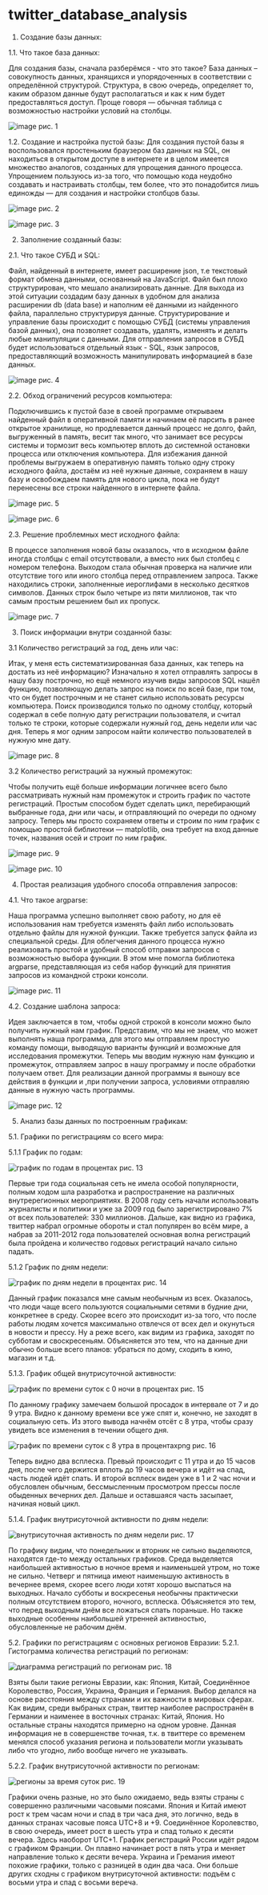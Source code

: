 # twitter_database_analysis
1. Создание базы данных:

1.1. Что такое база данных:

Для создания базы, сначала разберёмся - что это такое? База данных – совокупность данных, хранящихся и упорядоченных в соответствии с определённой структурой. Структура, в свою очередь, определяет то, каким образом данные будут располагаться и как к ним будет предоставляться доступ. Проще говоря — обычная таблица с возможностью настройки условий на столбцы.

![image](https://user-images.githubusercontent.com/129762316/230776008-27e9379f-713a-49cd-b062-b0f5da5a53b2.png)
рис. 1

1.2. Создание и настройка пустой базы:
Для создания пустой базы я воспользовался простеньким браузером баз данных на SQL, он находиться в открытом доступе в интернете и в целом имеется множество аналогов, созданных для упрощения данного процесса. Упрощением пользуюсь из-за того, что помощью кода неудобно создавать и настраивать столбцы, тем более, что это понадобится лишь единожды — для создания и настройки столбцов базы.


![image](https://user-images.githubusercontent.com/129762316/230781495-86c977c8-cfbe-4c89-90fa-d3cc9d2ca1d6.png)
рис. 2

![image](https://user-images.githubusercontent.com/129762316/230781531-8ed1bb56-12cb-4ece-8390-ec81cee7367f.png)
рис. 3

2. Заполнение созданный базы:

2.1. Что такое СУБД и SQL:

Файл, найденный в интернете, имеет расширение json, т.е текстовый формат обмена данными, основанный на JavaScript. Файл был плохо структурирован, что мешало анализировать данные. Для выхода из этой ситуации создадим базу данных в удобном для анализа расширении db (data base) и наполним её данными из найденного файла, параллельно структурируя данные. Структурирование и управление базы происходит с помощью СУБД (системы управления базой данных), она позволяет создавать, удалять, изменять и делать любые манипуляции с данными. Для отправления запросов в СУБД будет использоваться отдельный язык - SQL, язык запросов, предоставляющий возможность манипулировать информацией в базе данных.

![image](https://user-images.githubusercontent.com/129762316/230782387-d9265d60-bc1f-4548-9723-e0e75b6d0021.png)
рис. 4

2.2. Обход ограничений ресурсов компьютера:

Подключившись к пустой базе в своей программе открываем найденный файл в оперативной памяти и начинаем её парсить в ранее открытое хранилище, но продлевается данный процесс не долго, файл, выгруженный в память, весит так много, что занимает все ресурсы системы и тормозит весь компьютер вплоть до системной остановки процесса или отключения компьютера. Для избежания данной проблемы выгружаем в оперативную память только одну строку исходного файла, достаём из неё нужные данные, сохраняем в нашу базу и освобождаем память для нового цикла, пока не будут перенесены все строки найденного в интернете файла.

![image](https://user-images.githubusercontent.com/129762316/230783452-c2526b23-8fb1-4e94-83c4-cdda8defaac3.png)
рис. 5

![image](https://user-images.githubusercontent.com/129762316/230783542-11b15cb9-d0de-472f-8a94-3982395dd51b.png)
рис. 6

2.3. Решение проблемных мест исходного файла:

В процессе заполнения новой базы оказалось, что в исходном файле иногда столбцы с email отсутствовали, а вместо них был столбец с номером телефона. Выходом стала обычная проверка на наличие или отсутствие того или иного столбца перед отправлением запроса. Также находились строки, заполненные иероглифами в несколько десятков символов. Данных строк было четыре из пяти миллионов, так что самым простым решением был их пропуск.

![image](https://user-images.githubusercontent.com/129762316/230782712-40969742-66bb-4c2d-ac5f-32970e4dbe98.png)
рис. 7

3.  Поиск информации внутри созданной базы:

3.1 Количество регистраций за год, день или час:

Итак, у меня есть систематизированная база данных, как теперь на достать из неё информацию? Изначально я хотел отправлять запросы в нашу базу построчно, но ещё немного изучив виды запросов SQL нашёл функцию, позволяющую делать запрос на поиск по всей базе, при том, что он будет построчным и не станет сильно использовать ресурсы компьютера. Поиск производился только по одному столбцу, который содержал в себе полную дату регистрации пользователя, и считал только те строки, которые содержали нужный год, день недели или час дня. Теперь я мог одним запросом найти количество пользователей в нужную мне дату.

![image](https://user-images.githubusercontent.com/129762316/230783314-20ff654d-1af8-46b4-9743-36cb5c304d9b.png)
рис. 8

3.2 Количество регистраций за нужный промежуток:

Чтобы получить ещё больше информации логичнее всего было рассматривать нужный нам промежуток и строить график по частоте регистраций. Простым способом будет сделать цикл, перебирающий выбранные года, дни или часы, и отправляющий по очереди по одному запросу. Теперь мы просто сохраняем ответы и строим по ним график с помощью простой библиотеки — matplotlib, она требует на вход данные точек, названия осей и строит по ним график.

![image](https://user-images.githubusercontent.com/129762316/230783842-637cc6ae-96af-4d44-a79c-f6b9223d20b8.png)
рис. 9

![image](https://user-images.githubusercontent.com/129762316/230783867-66cd4da3-797c-479a-b092-953d7b7e0752.png)
рис. 10

4. Простая реализация удобного способа отправления запросов:

4.1. Что такое argparse:

Наша программа успешно выполняет свою работу, но для её использования нам требуется изменять файл либо использовать отдельно файлы для нужной функции. Также требуется запуск файла из специальной среды. Для облегчения данного процесса нужно реализовать простой и удобный способ отправки запросов с возможностью выбора функции. В этом мне помогла библиотека argparse, представляющая из себя набор функций для принятия запросов из командной строки консоли.

![image](https://user-images.githubusercontent.com/129762316/230784653-97fb04f6-c5cd-40c6-980b-dde34b4da9e9.png)
рис. 11

4.2. Создание шаблона запроса:

Идея заключается в том, чтобы одной строкой в консоли можно было получить нужный нам график. Представим, что мы не знаем, что может выполнять наша программа, для этого мы отправляем простую команду помощи, выводящую варианты функций и возможные для исследования промежутки. Теперь мы вводим нужную нам функцию и промежуток, отправляем запрос в нашу программу и после обработки получаем ответ. Для реализации данной программы я выношу все действия в функции и ,при получении запроса, условиями отправляю данные в нужную часть программы.

![image](https://user-images.githubusercontent.com/129762316/230785937-50852afb-43c3-4fc7-9554-844ea5bcce0f.png)
рис. 12

5. Анализ базы данных по построенным графикам:

5.1. Графики по регистрациям со всего мира:

5.1.1 График по годам:

![график по годам в процентах](https://user-images.githubusercontent.com/129762316/230916034-b40ebd91-5d09-42ce-aac6-844bcac4fef4.png)
рис. 13

Первые три года социальная сеть не имела особой популярности, полным ходом шла разработка и распространение на различных внутререгионных мероприятиях. В 2008 году сеть начали использовать журналисты и политики и уже за 2009 год было зарегистрировано 7% от всех пользователей: 330 миллионов. Дальше, как видно из графика, твиттер набрал огромные обороты и стал популярен во всём мире, а набрав за 2011-2012 года пользователей основная волна регистраций была пройдена и количество годовых регистраций начало сильно падать.

5.1.2 График по дням недели:

![график по дням недели в процентах](https://user-images.githubusercontent.com/129762316/230920526-e4e6f68c-b1ba-403b-aaf6-1da53f9cd9b2.png)
рис. 14

Данный график показался мне самым необычным из всех. Оказалось, что люди чаще всего пользуются социальными сетями в будние дни, конкретнее в среду. Скорее всего это происходит из-за того, что после работы людям хочется максимально отвлечся от всех дел и окунуться в новости и прессу. Ну а реже всего, как видим из графика, заходят по субботам и своскресеньям. Объясняется это тем, что на данные дни обычно больше всего планов: убраться по дому, сходить в кино, магазин и т.д.

5.1.3. График общей внутрисуточной активности:

![график по времени суток с 0 ночи в процентах](https://user-images.githubusercontent.com/129762316/230922718-28de754e-11e1-41cb-b62e-e42041483711.png)
рис. 15

По данному графику замечаем большой просадок в интервале от 7 и до 9 утра. Видно к данному времени все уже спят и, конечно, не заходят в социальную сеть. Из этого вывода начнём отсёт с 8 утра, чтобы сразу увидеть все изменения в течении общего дня.

![график по времени суток с 8 утра в процентахpng](https://user-images.githubusercontent.com/129762316/230923788-cf0c7895-8fdf-43f9-9e66-c8e196701acf.png)
рис. 16

Теперь видно два всплеска. Превый происходит с 11 утра и до 15 часов дня, после чего держится вплоть до 19 часов вечера и идёт на спад, часть людей идёт спать. И второй всплеск виден уже в 1 и 2 час ночи и обусловлен обычным, бессмысленным просмотром прессы после обыденных вечерних дел. Дальше и оставшаяся часть засыпает, начиная новый цикл.

5.1.4. График внутрисуточной активности по дням недели:

![внутрисуточная активность по дням недели](https://user-images.githubusercontent.com/129762316/232316606-d5b3ae2c-8d4f-4d83-912a-376875a355d7.png)
рис. 17

По графику видим, что понедельник и вторник не сильно выделяются, находятся где-то между остальных графиков. Среда выделяется наибольшей активностью в ночное время и наименьшей утром, но тоже не сильно. Четверг и пятница имеют наименьшую активность в вечернее время, скорее всего люди хотят хорошо выспаться на выходных. Начало субботы и воскресенья необычны практически полным отсутствием второго, ночного, всплеска. Объясняется это тем, что перед выходным днём все ложаться спать пораньше. Но также выходные особенны наибольшей утренней активностью, обусловленные не рабочим днём.

5.2. Графики по регистрациям с основных регионов Евразии:
5.2.1. Гистограмма количества регистраций по регионам:

![диаграмма регистраций по регионам](https://user-images.githubusercontent.com/129762316/232312990-d2b31a2f-d089-4e9e-af8a-a69bf8e56136.png)
рис. 18

Взяты были такие регионы Евразии, как: Япония, Китай, Соединённое Королевство, Россия, Украина, Франция и Германия. Выбор делался на основе расстояния между странами и их важности в мировых сферах. Как видим, среди выбраных стран, твиттер наиболее распространён в Германии и наименее в восточных странах: Китай, Япония. Но остальные страны находятся примерно на одном уровне. Данная информация не в совершенстве точная, т.к. в твиттере со временем менялся способ указания региона и пользователи могли указывать либо что угодно, либо вообще ничего не указывать.

5.2.2. График внутрисуточной активности по регионам:

![регионы за время суток](https://user-images.githubusercontent.com/129762316/232316507-84d595ed-35c2-4318-8e32-dc40a63722db.png)
рис. 19

Графики очень разные, но это было ожидаемо, ведь взяты страны с совершенно различными часовыми поясами. Япония и Китай имеют рост к трем часам ночи и спад в три часа дня, это логично, ведь в данных странах часовые пояса UTC+8 и +9. Соединённое Королевство, в свою очередь, имеет рост в шесть утра и спад только к десяти вечера. Здесь наоборот UTC+1. График регистраций России идёт рядом с графиком Франции. Он плавно начинает рост в пять утра и меняет направление только к десяти вечера. Украина и Гремания имеют похожие графики, только с разницей в один два часа. Они больше других сходны с графиком внутрисуточной активности: подъём с восьми утра и спад с восьми вереча.













